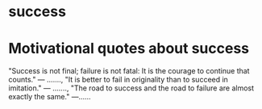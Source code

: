# success
# Motivational quotes about success
"Success is not final; failure is not fatal: It is the courage to continue that counts." — .......,
"It is better to fail in originality than to succeed in imitation." — .......,
"The road to success and the road to failure are almost exactly the same." —......
